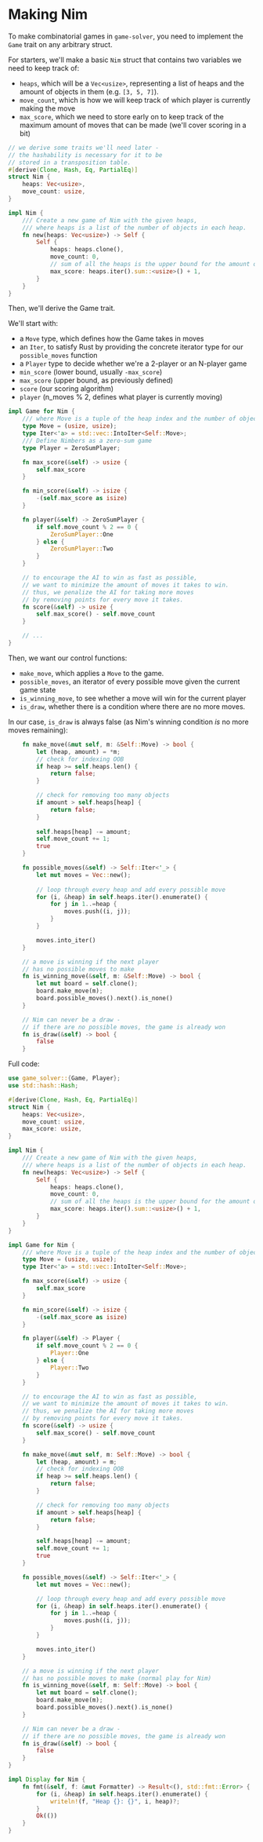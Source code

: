 # Making Nim

To make combinatorial games in `game-solver`, you need to implement the `Game` trait on any arbitrary struct.

For starters, we'll make a basic `Nim` struct that contains two variables we need to keep track of:

- `heaps`, which will be a `Vec<usize>`, representing a list of heaps and the amount of objects in them (e.g. `[3, 5, 7]`).
- `move_count`, which is how we will keep track of which player is currently making the move
- `max_score`, which we need to store early on to keep track of the maximum amount of moves that can be made (we'll cover scoring in a bit)

```rs
// we derive some traits we'll need later -
// the hashability is necessary for it to be
// stored in a transposition table.
#[derive(Clone, Hash, Eq, PartialEq)]
struct Nim {
    heaps: Vec<usize>,
    move_count: usize,
}

impl Nim {
    /// Create a new game of Nim with the given heaps,
    /// where heaps is a list of the number of objects in each heap.
    fn new(heaps: Vec<usize>) -> Self {
        Self {
            heaps: heaps.clone(),
            move_count: 0,
            // sum of all the heaps is the upper bound for the amount of moves - add 1 to give a positive score
            max_score: heaps.iter().sum::<usize>() + 1,
        }
    }
}
```

Then, we'll derive the Game trait.

We'll start with:
- a `Move` type, which defines how the Game takes in moves
- an `Iter`, to satisfy Rust by providing the concrete iterator type for our `possible_moves` function
- a `Player` type to decide whether we're a 2-player or an N-player game
- `min_score` (lower bound, usually `-max_score`)
- `max_score` (upper bound, as previously defined)
- `score` (our scoring algorithm)
- `player` (n_moves % 2, defines what player is currently moving)

```rs
impl Game for Nim {
    /// where Move is a tuple of the heap index and the number of objects to remove
    type Move = (usize, usize);
    type Iter<'a> = std::vec::IntoIter<Self::Move>;
    /// Define Nimbers as a zero-sum game
    type Player = ZeroSumPlayer;

    fn max_score(&self) -> usize {
        self.max_score
    }

    fn min_score(&self) -> isize {
        -(self.max_score as isize)
    }

    fn player(&self) -> ZeroSumPlayer {
        if self.move_count % 2 == 0 {
            ZeroSumPlayer::One
        } else {
            ZeroSumPlayer::Two
        }
    }

    // to encourage the AI to win as fast as possible,
    // we want to minimize the amount of moves it takes to win.
    // thus, we penalize the AI for taking more moves
    // by removing points for every move it takes.
    fn score(&self) -> usize {
        self.max_score() - self.move_count
    }

    // ...
}
```

Then, we want our control functions:

- `make_move`, which applies a `Move` to the game.
- `possible_moves`, an iterator of every possible move given the current game state
- `is_winning_move`, to see whether a move will win for the current player
- `is_draw`, whether there is a condition where there are no more moves.

In our case, `is_draw` is always false (as Nim's winning condition *is* no more moves remaining):

```rs
    fn make_move(&mut self, m: &Self::Move) -> bool {
        let (heap, amount) = *m;
        // check for indexing OOB
        if heap >= self.heaps.len() {
            return false;
        }

        // check for removing too many objects
        if amount > self.heaps[heap] {
            return false;
        }
        
        self.heaps[heap] -= amount;
        self.move_count += 1;
        true
    }

    fn possible_moves(&self) -> Self::Iter<'_> {
        let mut moves = Vec::new();
        
        // loop through every heap and add every possible move
        for (i, &heap) in self.heaps.iter().enumerate() {
            for j in 1..=heap {
                moves.push((i, j));
            }
        }

        moves.into_iter()
    }

    // a move is winning if the next player
    // has no possible moves to make
    fn is_winning_move(&self, m: &Self::Move) -> bool {
        let mut board = self.clone();
        board.make_move(m);
        board.possible_moves().next().is_none()
    }

    // Nim can never be a draw - 
    // if there are no possible moves, the game is already won
    fn is_draw(&self) -> bool {
        false
    }
```

Full code:

```rs
use game_solver::{Game, Player};
use std::hash::Hash;

#[derive(Clone, Hash, Eq, PartialEq)]
struct Nim {
    heaps: Vec<usize>,
    move_count: usize,
    max_score: usize,
}

impl Nim {
    /// Create a new game of Nim with the given heaps,
    /// where heaps is a list of the number of objects in each heap.
    fn new(heaps: Vec<usize>) -> Self {
        Self {
            heaps: heaps.clone(),
            move_count: 0,
            // sum of all the heaps is the upper bound for the amount of moves - add 1 to give a positive score
            max_score: heaps.iter().sum::<usize>() + 1,
        }
    }
}

impl Game for Nim {
    /// where Move is a tuple of the heap index and the number of objects to remove
    type Move = (usize, usize);
    type Iter<'a> = std::vec::IntoIter<Self::Move>;

    fn max_score(&self) -> usize {
        self.max_score
    }

    fn min_score(&self) -> isize {
        -(self.max_score as isize)
    }

    fn player(&self) -> Player {
        if self.move_count % 2 == 0 {
            Player::One
        } else {
            Player::Two
        }
    }

    // to encourage the AI to win as fast as possible,
    // we want to minimize the amount of moves it takes to win.
    // thus, we penalize the AI for taking more moves
    // by removing points for every move it takes.
    fn score(&self) -> usize {
        self.max_score() - self.move_count
    }

    fn make_move(&mut self, m: Self::Move) -> bool {
        let (heap, amount) = m;
        // check for indexing OOB
        if heap >= self.heaps.len() {
            return false;
        }

        // check for removing too many objects
        if amount > self.heaps[heap] {
            return false;
        }

        self.heaps[heap] -= amount;
        self.move_count += 1;
        true
    }

    fn possible_moves(&self) -> Self::Iter<'_> {
        let mut moves = Vec::new();

        // loop through every heap and add every possible move
        for (i, &heap) in self.heaps.iter().enumerate() {
            for j in 1..=heap {
                moves.push((i, j));
            }
        }

        moves.into_iter()
    }

    // a move is winning if the next player
    // has no possible moves to make (normal play for Nim)
    fn is_winning_move(&self, m: Self::Move) -> bool {
        let mut board = self.clone();
        board.make_move(m);
        board.possible_moves().next().is_none()
    }

    // Nim can never be a draw -
    // if there are no possible moves, the game is already won
    fn is_draw(&self) -> bool {
        false
    }
}

impl Display for Nim {
    fn fmt(&self, f: &mut Formatter) -> Result<(), std::fmt::Error> {
        for (i, &heap) in self.heaps.iter().enumerate() {
            writeln!(f, "Heap {}: {}", i, heap)?;
        }
        Ok(())
    }
}
```

